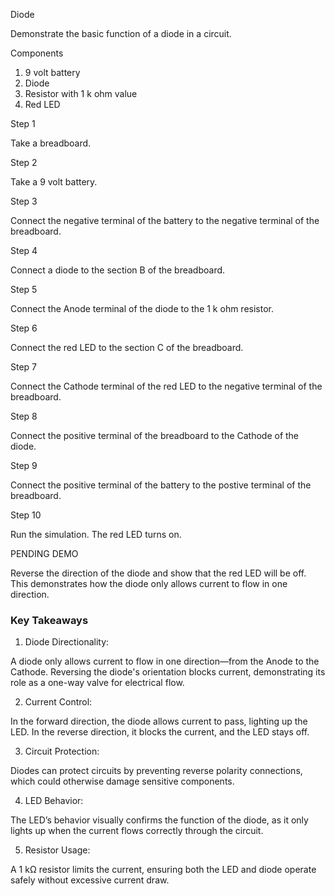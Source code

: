 Diode

Demonstrate the basic function of a diode in a circuit.

Components

1. 9 volt battery
2. Diode
3. Resistor with 1 k ohm value
4. Red LED

Step 1

Take a breadboard.

Step 2

Take a 9 volt battery.

Step 3

Connect the negative terminal of the battery to the negative terminal of the breadboard.

Step 4

Connect a diode to the section B of the breadboard.

Step 5

Connect the Anode terminal of the diode to the 1 k ohm resistor.

Step 6

Connect the red LED to the section C of the breadboard.

Step 7

Connect the Cathode terminal of the red LED to the negative terminal of the breadboard.

Step 8

Connect the positive terminal of the breadboard to the Cathode of the diode.

Step 9

Connect the positive terminal of the battery to the postive terminal of the breadboard.

Step 10

Run the simulation. The red LED turns on.

PENDING DEMO

Reverse the direction of the diode and show that the red LED will be off. This demonstrates how the diode only allows current to flow in one direction.

### Key Takeaways

1. Diode Directionality: 

A diode only allows current to flow in one direction—from the Anode to the Cathode. Reversing the diode's orientation blocks current, demonstrating its role as a one-way valve for electrical flow.

2. Current Control: 

In the forward direction, the diode allows current to pass, lighting up the LED. In the reverse direction, it blocks the current, and the LED stays off.

3. Circuit Protection: 

Diodes can protect circuits by preventing reverse polarity connections, which could otherwise damage sensitive components.

4. LED Behavior: 

The LED’s behavior visually confirms the function of the diode, as it only lights up when the current flows correctly through the circuit.

5. Resistor Usage: 

A 1 kΩ resistor limits the current, ensuring both the LED and diode operate safely without excessive current draw.
